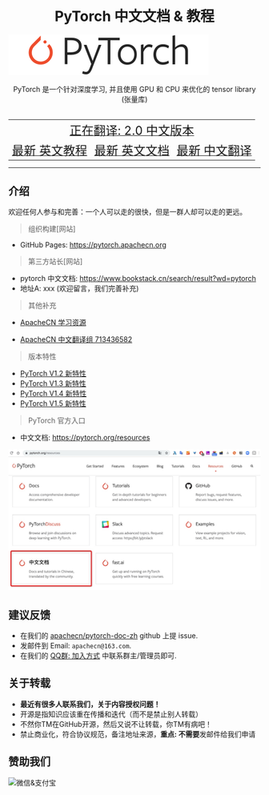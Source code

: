 # <center>PyTorch 中文文档 & 教程</center>

![](img/logo.svg)

<center>PyTorch 是一个针对深度学习, 并且使用 GPU 和 CPU 来优化的 tensor library (张量库)</center>
<br/>
<table>
  <tr align="center">
    <td colspan="3"><a title="Pytorch 2.0 中文版本" href="https://github.com/apachecn/pytorch-doc-zh/discussions/583" target="_blank"><font size="5">正在翻译: 2.0 中文版本</font></a></td>
  </tr>
  <tr align="center">
    <td colspan="1"><a title="Pytorch 最新 英文教程" href="https://pytorch.org/tutorials/" target="_blank"><font size="5">最新 英文教程</font></a></td>
    <td colspan="1"><a title="Pytorch 最新 英文文档" href="https://pytorch.org/docs/master/" target="_blank"><font size="5">最新 英文文档</font></a></td>
    <td colspan="1"><a title="Pytorch 最新 中文翻译" href="https://pytorch.apachecn.org" target="_blank"><font size="5">最新 中文翻译</font></a></td>
  </tr>
</table>

---

## 介绍

欢迎任何人参与和完善：一个人可以走的很快，但是一群人却可以走的更远。

> 组织构建[网站]

+ GitHub Pages: <https://pytorch.apachecn.org>

> 第三方站长[网站]

+ pytorch 中文文档: <https://www.bookstack.cn/search/result?wd=pytorch>
+ 地址A: xxx (欢迎留言，我们完善补充)

> 其他补充

+ [ApacheCN 学习资源](https://docs.apachecn.org)
* [ApacheCN 中文翻译组 713436582](https://jq.qq.com/?_wv=1027&k=VSNtgpjb)

> 版本特性

* [PyTorch V1.2 新特性](LatestChanges/PyTorch_V1.2)
* [PyTorch V1.3 新特性](LatestChanges/PyTorch_V1.3)
* [PyTorch V1.4 新特性](LatestChanges/PyTorch_V1.4)
* [PyTorch V1.5 新特性](LatestChanges/PyTorch_V1.5)

> PyTorch 官方入口

* 中文文档: <https://pytorch.org/resources>

![](img/resources.jpg)

## 建议反馈

* 在我们的 [apachecn/pytorch-doc-zh](https://github.com/apachecn/pytorch-doc-zh) github 上提 issue.
* 发邮件到 Email: `apachecn@163.com`.
* 在我们的 [QQ群: 加入方式](https://apachecn.org/cooperate/) 中联系群主/管理员即可.

## 关于转载

* **最近有很多人联系我们，关于内容授权问题！**
* 开源是指知识应该重在传播和迭代（而不是禁止别人转载）
* 不然你TM在GitHub开源，然后又说不让转载，你TM有病吧！
* 禁止商业化，符合协议规范，备注地址来源，**重点: 不需要**发邮件给我们申请

## 赞助我们

<img src="https://data.apachecn.org/img/about/donate.jpg" alt="微信&支付宝" />
